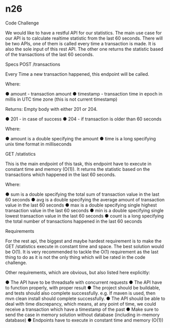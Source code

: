 # n26
Code Challenge

We would like to have a restful API for our statistics. The main use case for our API is to
calculate realtime statistic from the last 60 seconds. There will be two APIs, one of them is
called every time a transaction is made. It is also the sole input of this rest API. The other one
returns the statistic based of the transactions of the last 60 seconds.

Specs
POST /transactions

Every Time a new transaction happened, this endpoint will be called.

Where:

● amount - transaction amount
● timestamp - transaction time in epoch in millis in UTC time zone (this is not current
timestamp)

Returns: Empty body with either 201 or 204.

● 201 - in case of success
● 204 - if transaction is older than 60 seconds

Where:

● amount is a double specifying the amount
● time is a long specifying unix time format in milliseconds

GET /statistics

This is the main endpoint of this task, this endpoint have to execute in constant time and
memory (O(1)). It returns the statistic based on the transactions which happened in the last 60
seconds.

Where:

● sum is a double specifying the total sum of transaction value in the last 60 seconds
● avg is a double specifying the average amount of transaction value in the last 60
seconds
● max is a double specifying single highest transaction value in the last 60 seconds
● min is a double specifying single lowest transaction value in the last 60 seconds
● count is a long specifying the total number of transactions happened in the last 60
seconds

Requirements

For the rest api, the biggest and maybe hardest requirement is to make the GET /statistics
execute in constant time and space. The best solution would be O(1). It is very recommended to
tackle the O(1) requirement as the last thing to do as it is not the only thing which will be rated in
the code challenge.

Other requirements, which are obvious, but also listed here explicitly:

● The API have to be threadsafe with concurrent requests
● The API have to function properly, with proper result
● The project should be buildable, and tests should also complete successfully. e.g. If
maven is used, then mvn clean install should complete successfully.
● The API should be able to deal with time discrepancy, which means, at any point of time,
we could receive a transaction which have a timestamp of the past
● Make sure to send the case in memory solution without database (including in-memory
database)
● Endpoints have to execute in constant time and memory (O(1))
